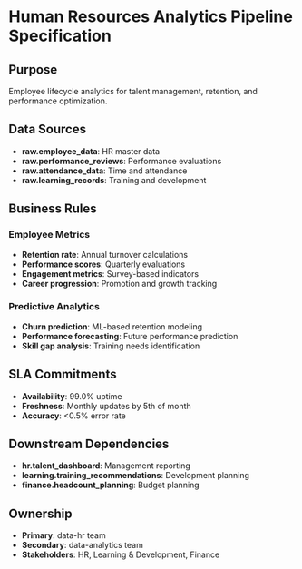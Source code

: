 # Human Resources Analytics Pipeline Specification

## Purpose
Employee lifecycle analytics for talent management, retention, and performance optimization.

## Data Sources
- **raw.employee_data**: HR master data
- **raw.performance_reviews**: Performance evaluations
- **raw.attendance_data**: Time and attendance
- **raw.learning_records**: Training and development

## Business Rules
### Employee Metrics
- **Retention rate**: Annual turnover calculations
- **Performance scores**: Quarterly evaluations
- **Engagement metrics**: Survey-based indicators
- **Career progression**: Promotion and growth tracking

### Predictive Analytics
- **Churn prediction**: ML-based retention modeling
- **Performance forecasting**: Future performance prediction
- **Skill gap analysis**: Training needs identification

## SLA Commitments
- **Availability**: 99.0% uptime
- **Freshness**: Monthly updates by 5th of month
- **Accuracy**: <0.5% error rate

## Downstream Dependencies
- **hr.talent_dashboard**: Management reporting
- **learning.training_recommendations**: Development planning
- **finance.headcount_planning**: Budget planning

## Ownership
- **Primary**: data-hr team
- **Secondary**: data-analytics team
- **Stakeholders**: HR, Learning & Development, Finance
